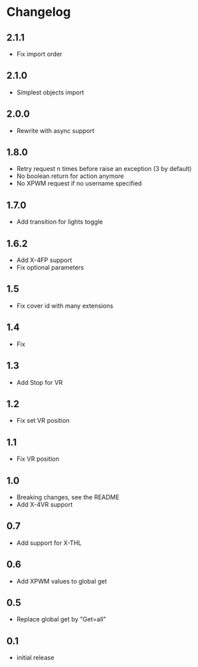 # Changelog

## 2.1.1

- Fix import order

## 2.1.0

- Simplest objects import

## 2.0.0

- Rewrite with async support

## 1.8.0

- Retry request n times before raise an exception (3 by default)
- No boolean return for action anymore
- No XPWM request if no username specified

## 1.7.0

- Add transition for lights toggle

## 1.6.2

- Add X-4FP support
- Fix optional parameters

## 1.5

- Fix cover id with many extensions

## 1.4

- Fix

## 1.3

- Add Stop for VR

## 1.2

- Fix set VR position

## 1.1

- Fix VR position

## 1.0

- Breaking changes, see the README
- Add X-4VR support

## 0.7

- Add support for X-THL

## 0.6

- Add XPWM values to global get

## 0.5

- Replace global get by "Get=all"

## 0.1

- initial release
